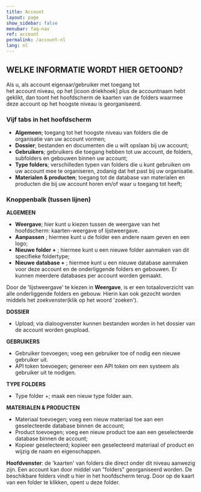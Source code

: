 ```yaml
---
title: Account
layout: page
show_sidebar: false
menubar: faq-nav
ref: account
permalink: /account-nl
lang: nl
---
```


## WELKE INFORMATIE WORDT HIER GETOOND?
Als u, als account eigenaar/gebruiker met toegang tot het account niveau, op het [icoon driekhoek] plus de accountnaam hebt geklikt, dan toont het hoofdscherm de kaarten van de folders waarmee deze account op het hoogste niveau is georganiseerd.


### Vijf tabs in het hoofdscherm
- **Algemeen**; toegang tot het hoogste niveau van folders die de organisatie van uw account vormen;
- **Dossier**; bestanden en documenten die u wilt opslaan bij uw account;
- **Gebruikers**; gebruikers die toegang hebben tot uw account, de folders, subfolders en gebouwen binnen uw account;
- **Type folders**; verschilleden typen van folders die u kunt gebruiken om uw account mee te organiseren, zodanig dat het past bij uw organisatie.
- **Materialen & producten**; toegang tot de database van materialen en producten die bij uw account horen en/of waar u toegang tot heeft;


### Knoppenbalk (tussen lijnen)
**ALGEMEEN**
- **Weergave**; hier kunt u kiezen tussen de weergave van het hoofdscherm: kaarten-weergave of lijstweergave.
- **Aanpassen** ; hiermee kunt u de folder een andere naam geven en een logo;
- **Nieuwe folder +** ; hiermee kunt u een nieuwe folder aanmaken van dit specifieke foldertype;
- **Nieuwe database +** ; hiermee kunt u een nieuwe database aanmaken voor deze account en de onderliggende folders en gebouwen. Er kunnen meerdere databases per account worden gemaakt.

Door de 'lijstweergave' te kiezen in **Weergave**, is er een totaaloverzicht van alle onderliggende folders en gebouw. Hierin kan ook gezocht worden middels het zoekvenster(klik op het woord 'zoeken').

**DOSSIER**
- Upload; via dialoogvenster kunnen bestanden worden in het dossier van de account worden geupload.

**GEBRUIKERS**
- Gebruiker toevoegen; voeg een gebruiker toe of nodig een nieuwe gebruiker uit.
- API token toevoegen; genereer een API token om een systeem als gebruiker uit te nodigen.

**TYPE FOLDERS**
- Type folder +; maak een nieuw type folder aan.

**MATERIALEN & PRODUCTEN**
- Materiaal toevoegen; voeg een nieuw materiaal toe aan een geselecteerde database binnen de account;
- Product toevoegen; voeg een nieuw product toe aan een geselecteerde database binnen de account;
- Kopieer geselecteerd; kopieer een geselecteerd materiaal of product en wijzig de naam en eigenschappen.


**Hoofdvenster**: de 'kaarten' van folders die direct onder dit niveau aanwezig zijn.
Een account kan door middel van "folders" georganiseerd worden. De beschikbare folders vindt u hier in het hoofdscherm terug. Door op de kaart van een folder te klikken, opent u deze folder.

